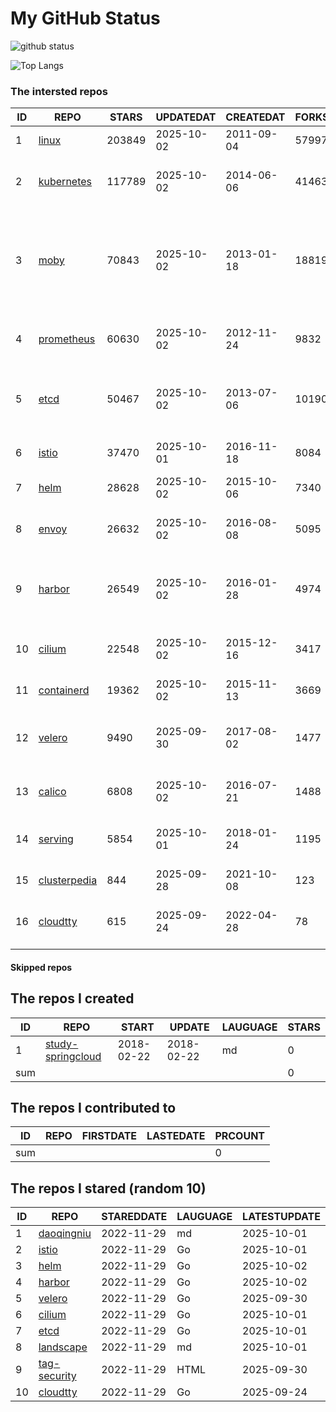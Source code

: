 # My GitHub Status

<img src="https://github-readme-stats-1.yihong0618.vercel.app/api?username=daoqingniu&show_icons=true&&&hide_title=true&count_private=true" alt="github status" />

![Top Langs](https://github-readme-stats-1.yihong0618.vercel.app/api/top-langs/?username=daoqingniu&layout=compact)

<!--START_SECTION:github_repos-->
### The intersted repos
| ID |                              REPO                               | STARS  | UPDATEDAT  | CREATEDAT  | FORKSCOUNT |                                                DESCRIPTIONS                                                |
|----|-----------------------------------------------------------------|--------|------------|------------|------------|------------------------------------------------------------------------------------------------------------|
|  1 | [linux](https://github.com/torvalds/linux)                      | 203849 | 2025-10-02 | 2011-09-04 |      57997 | Linux kernel source tree                                                                                   |
|  2 | [kubernetes](https://github.com/kubernetes/kubernetes)          | 117789 | 2025-10-02 | 2014-06-06 |      41463 | Production-Grade Container Scheduling and Management                                                       |
|  3 | [moby](https://github.com/moby/moby)                            |  70843 | 2025-10-02 | 2013-01-18 |      18819 | The Moby Project - a collaborative project for the container ecosystem to assemble container-based systems |
|  4 | [prometheus](https://github.com/prometheus/prometheus)          |  60630 | 2025-10-02 | 2012-11-24 |       9832 | The Prometheus monitoring system and time series database.                                                 |
|  5 | [etcd](https://github.com/etcd-io/etcd)                         |  50467 | 2025-10-02 | 2013-07-06 |      10190 | Distributed reliable key-value store for the most critical data of a distributed system                    |
|  6 | [istio](https://github.com/istio/istio)                         |  37470 | 2025-10-01 | 2016-11-18 |       8084 | Connect, secure, control, and observe services.                                                            |
|  7 | [helm](https://github.com/helm/helm)                            |  28628 | 2025-10-02 | 2015-10-06 |       7340 | The Kubernetes Package Manager                                                                             |
|  8 | [envoy](https://github.com/envoyproxy/envoy)                    |  26632 | 2025-10-02 | 2016-08-08 |       5095 | Cloud-native high-performance edge/middle/service proxy                                                    |
|  9 | [harbor](https://github.com/goharbor/harbor)                    |  26549 | 2025-10-02 | 2016-01-28 |       4974 | An open source trusted cloud native registry project that stores, signs, and scans content.                |
| 10 | [cilium](https://github.com/cilium/cilium)                      |  22548 | 2025-10-02 | 2015-12-16 |       3417 | eBPF-based Networking, Security, and Observability                                                         |
| 11 | [containerd](https://github.com/containerd/containerd)          |  19362 | 2025-10-02 | 2015-11-13 |       3669 | An open and reliable container runtime                                                                     |
| 12 | [velero](https://github.com/vmware-tanzu/velero)                |   9490 | 2025-09-30 | 2017-08-02 |       1477 | Backup and migrate Kubernetes applications and their persistent volumes                                    |
| 13 | [calico](https://github.com/projectcalico/calico)               |   6808 | 2025-10-02 | 2016-07-21 |       1488 | Cloud native networking and network security                                                               |
| 14 | [serving](https://github.com/knative/serving)                   |   5854 | 2025-10-01 | 2018-01-24 |       1195 | Kubernetes-based, scale-to-zero, request-driven compute                                                    |
| 15 | [clusterpedia](https://github.com/clusterpedia-io/clusterpedia) |    844 | 2025-09-28 | 2021-10-08 |        123 | The Encyclopedia of Kubernetes clusters                                                                    |
| 16 | [cloudtty](https://github.com/cloudtty/cloudtty)                |    615 | 2025-09-24 | 2022-04-28 |         78 | A Friendly Kubernetes CloudShell (Web Terminal) !                                                          |



#### Skipped repos
<!--END_SECTION:github_repos-->

<!--START_SECTION:my_github-->
## The repos I created
| ID  |                                 REPO                                 |   START    |   UPDATE   | LAUGUAGE | STARS |
|-----|----------------------------------------------------------------------|------------|------------|----------|-------|
|   1 | [study-springcloud](https://github.com/daoqingniu/study-springcloud) | 2018-02-22 | 2018-02-22 | md       |     0 |
| sum |                                                                      |            |            |          |     0 |

## The repos I contributed to
| ID  | REPO | FIRSTDATE | LASTEDATE | PRCOUNT |
|-----|------|-----------|-----------|---------|
| sum |      |           |           |       0 |

## The repos I stared (random 10)
| ID |                          REPO                          | STAREDDATE | LAUGUAGE | LATESTUPDATE |
|----|--------------------------------------------------------|------------|----------|--------------|
|  1 | [daoqingniu](https://github.com/daoqingniu/daoqingniu) | 2022-11-29 | md       | 2025-10-01   |
|  2 | [istio](https://github.com/istio/istio)                | 2022-11-29 | Go       | 2025-10-01   |
|  3 | [helm](https://github.com/helm/helm)                   | 2022-11-29 | Go       | 2025-10-02   |
|  4 | [harbor](https://github.com/goharbor/harbor)           | 2022-11-29 | Go       | 2025-10-02   |
|  5 | [velero](https://github.com/vmware-tanzu/velero)       | 2022-11-29 | Go       | 2025-09-30   |
|  6 | [cilium](https://github.com/cilium/cilium)             | 2022-11-29 | Go       | 2025-10-01   |
|  7 | [etcd](https://github.com/etcd-io/etcd)                | 2022-11-29 | Go       | 2025-10-01   |
|  8 | [landscape](https://github.com/cncf/landscape)         | 2022-11-29 | md       | 2025-10-01   |
|  9 | [tag-security](https://github.com/cncf/tag-security)   | 2022-11-29 | HTML     | 2025-09-30   |
| 10 | [cloudtty](https://github.com/cloudtty/cloudtty)       | 2022-11-29 | Go       | 2025-09-24   |

<!--END_SECTION:my_github-->
